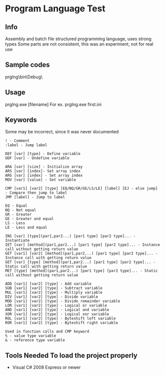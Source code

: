 # Program Language Test

## Info
Assembly and batch file structured programming language, uses strong types
Some parts are not consistent, this was an experiment, not for real use

## Sample codes
prglng\bin\Debug\

## Usage
prglng.exe [filename]
For ex. prglng.exe first.ini

## Keywords
Some may be incorrect, since it was never documented
```
! - Comment
:label - Jump label

DEF [var] [type] - Define variable
UDF [var] - Undefine variable

ARA [var] [size] - Initialize array
ARS [var] [index]- Set array index
ARG [var] [index] - Set array index
MOV [var] [value] - Set variable

CMP [var1] [var2] [type] [EQ/NQ/GR/GE/LS/LE] [label] [EJ - else jump] - Compare then jump to label
JMP [label] - Jump to label

EQ - Equal
NQ - Not equal
GR - Greater
GE - Greater and equal
LS - Less
LE - Less and equal

INS [var] [type](par1,par2...) [par1 type] [par2 type]... - Instantiate
IET [var] [method](par1,par2...) [par1 type] [par2 type]... - Instance call without getting return value
GET [var1] [var2] [method](par1,par2...) [par1 type] [par2 type]... - Instance call with getting return value
GET [var] [type] [method](par1,par2...) [par1 type] [par2 type]... - Static call with getting return value
MET [type] [method](par1,par2...) [par1 type] [par2 type]... - Static call without getting return value

ADD [var1] [var2] [type] - Add variable
SUB [var1] [var2] [type] - Subtract variable
MUL [var1] [var2] [type] - Multiply variable
DIV [var1] [var2] [type] - Divide variable
MOD [var1] [var2] [type] - Divide remainder variable
LOR [var1] [var2] [type] - Logical or variable
AND [var1] [var2] [type] - Logical and variable
XOR [var1] [var2] [type] - Logical xor variable
ROL [var1] [var2] [type] - Byteshift left variable
ROR [var1] [var2] [type] - Byteshift right variable

Used in function calls and CMP keyword
% - value type variable
& - reference type variable
```
## Tools Needed To load the project properly
- Visual C# 2008 Express or newer
